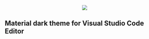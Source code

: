 <p align="center">
<img src="https://user-images.githubusercontent.com/39852038/53089924-f6f43000-351e-11e9-9961-c1123547592d.png"/>
</p>

## Material dark theme for Visual Studio Code Editor
